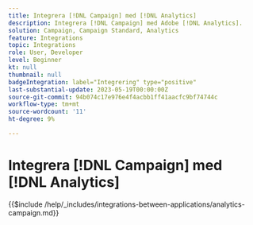 ```yaml
---
title: Integrera [!DNL Campaign] med [!DNL Analytics]
description: Integrera [!DNL Campaign] med Adobe [!DNL Analytics].
solution: Campaign, Campaign Standard, Analytics
feature: Integrations
topic: Integrations
role: User, Developer
level: Beginner
kt: null
thumbnail: null
badgeIntegration: label="Integrering" type="positive"
last-substantial-update: 2023-05-19T00:00:00Z
source-git-commit: 94b074c17e976e4f4acbb1ff41aacfc9bf74744c
workflow-type: tm+mt
source-wordcount: '11'
ht-degree: 9%

---
```



# Integrera [!DNL Campaign] med [!DNL Analytics]

{{$include /help/_includes/integrations-between-applications/analytics-campaign.md}}
